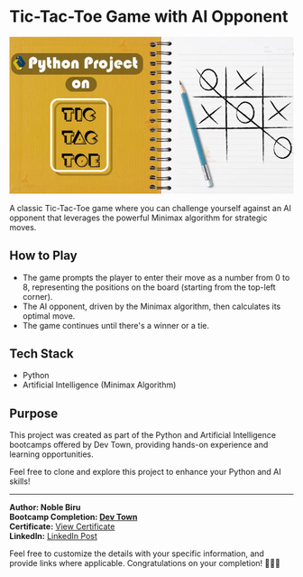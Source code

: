 # Tic-Tac-Toe Game with AI Opponent

<div style="text-align:center;">
  <img src="Screenshot%20from%202024-01-17%2001-33-31.png" alt="Alt Text">
</div>

A classic Tic-Tac-Toe game where you can challenge yourself against an AI opponent that leverages the powerful Minimax algorithm for strategic moves.

## How to Play

- The game prompts the player to enter their move as a number from 0 to 8, representing the positions on the board (starting from the top-left corner).
- The AI opponent, driven by the Minimax algorithm, then calculates its optimal move.
- The game continues until there's a winner or a tie.

## Tech Stack

- Python
- Artificial Intelligence (Minimax Algorithm)

## Purpose

This project was created as part of the Python and Artificial Intelligence bootcamps offered by Dev Town, providing hands-on experience and learning opportunities.

Feel free to clone and explore this project to enhance your Python and AI skills!

---

**Author: Noble Biru**  
**Bootcamp Completion: <a href= "https://www.devtown.in/" target="_blank" >Dev Town**</a>            
**Certificate:** <a href="https://drive.google.com/file/d/16v0nZG1-QxhL13NNJ75P0mLd0ZPRTYTZ/view?usp=drive_link" target="_blank">View Certificate</a>             
**LinkedIn:** <a href="https://www.linkedin.com/posts/noble-ch_python-artificialintelligence-devtown-activity-7153146883870240769-VuVW?utm_source=share&utm_medium=member_desktop" target="_blank">LinkedIn Post</a>

Feel free to customize the details with your specific information, and provide links where applicable. Congratulations on your completion! 🚀👨‍💻
